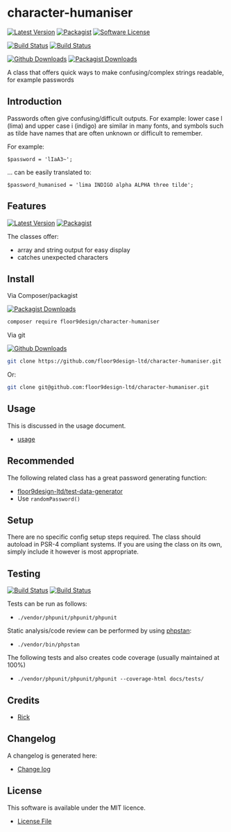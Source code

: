 # character-humaniser

[![Latest Version](https://img.shields.io/github/v/release/floor9design-ltd/character-humaniser?include_prereleases&style=plastic)](https://github.com/floor9design-ltd/character-humaniser/releases)
[![Packagist](https://img.shields.io/packagist/v/floor9design/character-humaniser?style=plastic)](https://packagist.org/packages/floor9design/character-humaniser)
[![Software License](https://img.shields.io/badge/license-MIT-brightgreen.svg?style=plastic)](LICENCE.md)

[![Build Status](https://img.shields.io/travis/floor9design-ltd/character-humaniser?style=plastic)](https://travis-ci.com/github/floor9design-ltd/character-humaniser)
[![Build Status](https://img.shields.io/codecov/c/github/floor9design-ltd/character-humaniser?style=plastic)](https://codecov.io/gh/floor9design-ltd/character-humaniser)

[![Github Downloads](https://img.shields.io/github/downloads/floor9design-ltd/character-humaniser/total?style=plastic)](https://github.com/floor9design-ltd/character-humaniser)
[![Packagist Downloads](https://img.shields.io/packagist/dt/floor9design/character-humaniser?style=plastic)](https://packagist.org/packages/floor9design/character-humaniser)


A class that offers quick ways to make confusing/complex strings readable, for example passwords

## Introduction

Passwords often give confusing/difficult outputs. For example: lower case l (lima) and upper case i (indigo) are 
similar in many fonts, and symbols such as tilde have names that are often unknown or difficult to remember.

For example:

```
$password = 'lIaA3~';
```

... can be easily translated to:

```
$password_humanised = 'lima INDIGO alpha ALPHA three tilde';
```

## Features

[![Latest Version](https://img.shields.io/github/v/release/floor9design-ltd/character-humaniser?include_prereleases&style=plastic)](https://github.com/floor9design-ltd/character-humaniser/releases)
[![Packagist](https://img.shields.io/packagist/v/floor9design/character-humaniser?style=plastic)](https://packagist.org/packages/floor9design/character-humaniser)

The classes offer:

* array and string output for easy display
* catches unexpected characters

## Install

Via Composer/packagist

[![Packagist Downloads](https://img.shields.io/packagist/dt/floor9design/character-humaniser?style=plastic)](https://packagist.org/packages/floor9design/character-humaniser)

``` bash
composer require floor9design/character-humaniser
```

Via git

[![Github Downloads](https://img.shields.io/github/downloads/floor9design-ltd/character-humaniser/total?style=plastic)](https://github.com/floor9design-ltd/character-humaniser)

``` bash
git clone https://github.com/floor9design-ltd/character-humaniser.git
```
Or: 
``` bash
git clone git@github.com:floor9design-ltd/character-humaniser.git
```

## Usage

This is discussed in the usage document.

* [usage](docs/project/usage.md)

## Recommended

The following related class has a great password generating function:

* [floor9design-ltd/test-data-generator](https://github.com/floor9design-ltd/test-data-generator)
* Use `randomPassword()`

## Setup

There are no specific config setup steps required. 
The class should autoload in PSR-4 compliant systems. If you are using the class on its own, simply include it 
however is most appropriate.

## Testing

[![Build Status](https://img.shields.io/travis/floor9design-ltd/character-humaniser?style=plastic)](https://travis-ci.com/github/floor9design-ltd/character-humaniser)
[![Build Status](https://img.shields.io/codecov/c/github/floor9design-ltd/character-humaniser?style=plastic)](https://codecov.io/gh/floor9design-ltd/character-humaniser)

Tests can be run as follows:

* `./vendor/phpunit/phpunit/phpunit`

Static analysis/code review can be performed by using [phpstan](https://phpstan.org/):

* `./vendor/bin/phpstan`

The following tests and also creates code coverage (usually maintained at 100%)

* `./vendor/phpunit/phpunit/phpunit --coverage-html docs/tests/`

## Credits

- [Rick](https://github.com/elb98rm)

## Changelog

A changelog is generated here:

* [Change log](CHANGELOG.md)

## License

This software is available under the MIT licence. 

* [License File](LICENCE.md)
